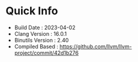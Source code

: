 # Quick Info
* Build Date : 2023-04-02
* Clang Version : 16.0.1
* Binutils Version : 2.40
* Compiled Based : https://github.com/llvm/llvm-project/commit/42d1b276

